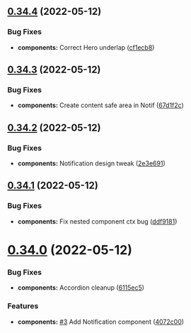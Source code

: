 ## [0.34.4](https://github.com/jacecotton/tcds/compare/v0.34.3...v0.34.4) (2022-05-12)


### Bug Fixes

* **components:** Correct Hero underlap ([cf1ecb8](https://github.com/jacecotton/tcds/commit/cf1ecb8e9bd99641ed0f8fbffc5f0bd2bb379526))



## [0.34.3](https://github.com/jacecotton/tcds/compare/v0.34.2...v0.34.3) (2022-05-12)


### Bug Fixes

* **components:** Create content safe area in Notif ([67d1f2c](https://github.com/jacecotton/tcds/commit/67d1f2c21d3da7faf755bb442dc8bbdcf44ab5d8))



## [0.34.2](https://github.com/jacecotton/tcds/compare/v0.34.1...v0.34.2) (2022-05-12)


### Bug Fixes

* **components:** Notification design tweak ([2e3e691](https://github.com/jacecotton/tcds/commit/2e3e691efc13212585445062c818f1c82d5cadb4))



## [0.34.1](https://github.com/jacecotton/tcds/compare/v0.34.0...v0.34.1) (2022-05-12)


### Bug Fixes

* **components:** Fix nested component ctx bug ([ddf9181](https://github.com/jacecotton/tcds/commit/ddf9181cc9140bace25fa0271437c6fc20d0370a))



# [0.34.0](https://github.com/jacecotton/tcds/compare/v0.33.6...v0.34.0) (2022-05-12)


### Bug Fixes

* **components:** Accordion cleanup ([6115ec5](https://github.com/jacecotton/tcds/commit/6115ec5e7225894ffcdd8e73fa3b3af3ec6c2229))


### Features

* **components:** [#3](https://github.com/jacecotton/tcds/issues/3) Add Notification component ([4072c00](https://github.com/jacecotton/tcds/commit/4072c0046b3abfcd23512a5f9d6a723b720206fc))



